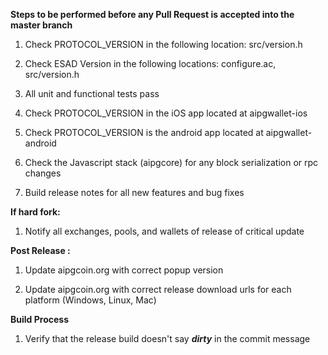 **Steps to be performed before any Pull Request is accepted into the master branch**

  1. Check PROTOCOL_VERSION in the following location: src/version.h

  2. Check ESAD Version in the following locations: configure.ac, src/version.h

  3. All unit and functional tests pass

  4. Check PROTOCOL_VERSION in the iOS app located at aipgwallet-ios

  5. Check PROTOCOL_VERSION is the android app located at aipgwallet-android

  6. Check the Javascript stack (aipgcore) for any block serialization or rpc changes
  
  7. Build release notes for all new features and bug fixes

**If hard fork:**

  1. Notify all exchanges, pools, and wallets of release of critical update

**Post Release :**

  1. Update aipgcoin.org with correct popup version
  
  2. Update aipgcoin.org with correct release download urls for each platform (Windows, Linux, Mac)

**Build Process**

  1. Verify that the release build doesn't say ***dirty*** in the commit message

